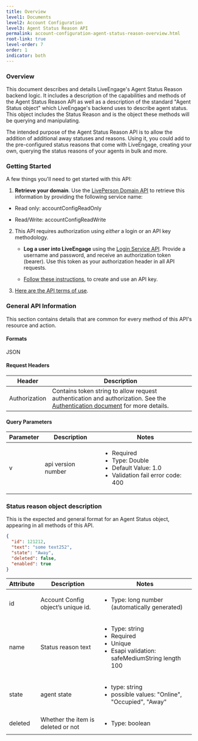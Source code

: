 ```yaml
---
title: Overview
level1: Documents
level2: Account Configuration
level3: Agent Status Reason API
permalink: account-configuration-agent-status-reason-overview.html
root-link: true
level-order: 7
order: 1
indicator: both
---
```


### Overview

This document describes and details LiveEngage's Agent Status Reason backend logic. It includes a description of the capabilities and methods of the Agent Status Reason API as well as a description of the standard "Agent Status object" which LiveEngage's backend uses to describe agent status. This object includes the Status Reason and is the object these methods will be querying and manipulating.

The intended purpose of the Agent Status Reason API is to allow the addition of additional away statuses and reasons. Using it, you could add to the pre-configured status reasons that come with LiveEngage, creating your own, querying the status reasons of your agents in bulk and more.

### Getting Started

A few things you'll need to get started with this API:

1. **Retrieve your domain**. Use the [LivePerson Domain API](https://developers.liveperson.com/agent-domain-domain-api.html) to retrieve this information by providing the following service name:

  * Read only: accountConfigReadOnly

  * Read/Write: accountConfigReadWrite

2. This API requires authorization using _either_ a login or an API key methodology.

    * **Log a user into LiveEngage** using the [Login Service API](https://developers.liveperson.com/login-getting-started.html). Provide a username and password, and receive an authorization token (bearer). Use this token as your authorization header in all API requests.

    * [Follow these instructions](https://developers.liveperson.com/guides-gettingstarted.html), to create and use an API key.

3. [Here are the API terms of use](https://www.liveperson.com/policies/apitou).

### General API Information

This section contains details that are common for every method of this API's resource and action.

#### Formats

JSON

#### Request Headers

| Header | Description |
| --- | --- |
|Authorization |Contains token string to allow request authentication and authorization. See the [Authentication document](https://developers.liveperson.com/guides-authentication-introduction.html) for more details. |

#### Query Parameters

|Parameter | Description | Notes|
|--- | --- | ---|
|v | api version number|<ul><li> Required </li><li>Type: Double </li><li>Default Value: 1.0</li><li> Validation fail error code: 400</li></ul>|

### Status reason object description

This is the expected and general format for an Agent Status object, appearing in all methods of this API.

```json
{
  "id": 121212,
  "text": "some text252",
  "state": "Away",
  "deleted": false,  
  "enabled": true
}
```

|Attribute | Description | Notes|
|--- | --- | ---|
|id | Account Config object’s unique id. | <ul><li>Type: long number (automatically generated)</li></ul>|
|name | Status reason text | <ul><li>Type: string</li><li>Required</li><li>Unique</li><li>Esapi validation: safeMediumString length 100</li></ul>|
|state | agent state | <ul><li>type: string</li><li>possible values: "Online", "Occupied", "Away"</li></ul></li></ul>|
|deleted | Whether the item is deleted or not  | <ul><li>Type: boolean</li></ul>|
